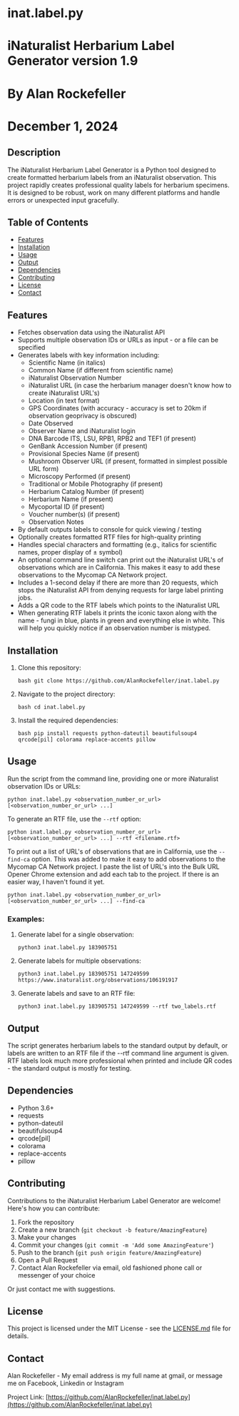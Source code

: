 # inat.label.py

# iNaturalist Herbarium Label Generator version 1.9
# By Alan Rockefeller
# December 1, 2024


## Description

The iNaturalist Herbarium Label Generator is a Python tool designed to create formatted herbarium labels from an iNaturalist observation. This project rapidly creates professional quality labels for herbarium specimens.   It is designed to be robust, work on many different platforms and handle errors or unexpected input gracefully.

## Table of Contents

- [Features](#features)
- [Installation](#installation)
- [Usage](#usage)
- [Output](#output)
- [Dependencies](#dependencies)
- [Contributing](#contributing)
- [License](#license)
- [Contact](#contact)

## Features

- Fetches observation data using the iNaturalist API
- Supports multiple observation IDs or URLs as input - or a file can be specified
- Generates labels with key information including:
  - Scientific Name (in italics)
  - Common Name (if different from scientific name)
  - iNaturalist Observation Number
  - iNaturalist URL (in case the herbarium manager doesn't know how to create iNaturalist URL's)
  - Location (in text format)
  - GPS Coordinates (with accuracy - accuracy is set to 20km if observation geoprivacy is obscured)
  - Date Observed
  - Observer Name and iNaturalist login
  - DNA Barcode ITS, LSU, RPB1, RPB2 and TEF1 (if present)
  - GenBank Accession Number (if present)
  - Provisional Species Name (if present)
  - Mushroom Observer URL (if present, formatted in simplest possible URL form)
  - Microscopy Performed (if present)
  - Traditional or Mobile Photography (if present)
  - Herbarium Catalog Number (if present)
  - Herbarium Name (if present)
  - Mycoportal ID (if present)
  - Voucher number(s) (if present)
  - Observation Notes
- By default outputs labels to console for quick viewing / testing
- Optionally creates formatted RTF files for high-quality printing
- Handles special characters and formatting (e.g., italics for scientific names, proper display of ± symbol)
- An optional command line switch can print out the iNaturalist URL's of observations which are in California.   This makes it easy to add these observations to the Mycomap CA Network project.
- Includes a 1-second delay if there are more than 20 requests, which stops the iNaturalist API from denying requests for large label printing jobs.
- Adds a QR code to the RTF labels which points to the iNaturalist URL
- When generating RTF labels it prints the iconic taxon along with the name - fungi in blue, plants in green and everything else in white.   This will help you quickly notice if an observation number is mistyped.

## Installation

1. Clone this repository:
   ```
   bash git clone https://github.com/AlanRockefeller/inat.label.py
   ```

2. Navigate to the project directory:
   ```
   bash cd inat.label.py
   ```

3. Install the required dependencies:
   ```
   bash pip install requests python-dateutil beautifulsoup4 qrcode[pil] colorama replace-accents pillow
   ```

## Usage

Run the script from the command line, providing one or more iNaturalist observation IDs or URLs:

```
python inat.label.py <observation_number_or_url> [<observation_number_or_url> ...]
```

To generate an RTF file, use the `--rtf` option:

```
python inat.label.py <observation_number_or_url> [<observation_number_or_url> ...] --rtf <filename.rtf>
```

To print out a list of URL's of observations that are in California, use the `--find-ca` option.    This was added to make it easy to add observations to the Mycomap CA Network project.   I paste the list of URL's into the Bulk URL Opener Chrome extension and add each tab to the project.   If there is an easier way, I haven't found it yet.

```
python inat.label.py <observation_number_or_url> [<observation_number_or_url> ...] --find-ca
```

### Examples:

1. Generate label for a single observation:
   ```
   python3 inat.label.py 183905751
   ```

2. Generate labels for multiple observations:
   ```
   python3 inat.label.py 183905751 147249599 https://www.inaturalist.org/observations/106191917
   ```

3. Generate labels and save to an RTF file:
   ```
   python3 inat.label.py 183905751 147249599 --rtf two_labels.rtf
   ```

## Output

The script generates herbarium labels to the standard output by default, or labels are written to an RTF file if the --rtf command line argument is given.   RTF labels look much more professional when printed and include QR codes - the standard output is mostly for testing.

## Dependencies

- Python 3.6+
- requests
- python-dateutil
- beautifulsoup4
- qrcode[pil]
- colorama
- replace-accents
- pillow

## Contributing

Contributions to the iNaturalist Herbarium Label Generator are welcome! Here's how you can contribute:

1. Fork the repository
2. Create a new branch (`git checkout -b feature/AmazingFeature`)
3. Make your changes
4. Commit your changes (`git commit -m 'Add some AmazingFeature'`)
5. Push to the branch (`git push origin feature/AmazingFeature`)
6. Open a Pull Request
7. Contact Alan Rockefeller via email, old fashioned phone call or messenger of your choice

Or just contact me with suggestions.

## License

This project is licensed under the MIT License - see the [LICENSE.md](LICENSE.md) file for details.

## Contact

Alan Rockefeller - My email address is my full name at gmail, or message me on Facebook, Linkedin or Instagram

Project Link: [https://github.com/AlanRockefeller/inat.label.py](https://github.com/AlanRockefeller/inat.label.py)


